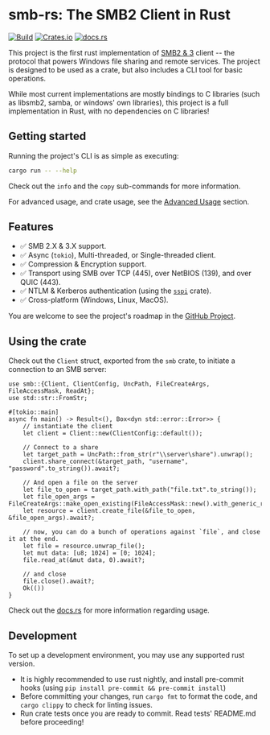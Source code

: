 # smb-rs: The SMB2 Client in Rust

[![Build](https://github.com/AvivNaaman/smb-rs/actions/workflows/build.yml/badge.svg)](https://github.com/AvivNaaman/smb-rs/actions/workflows/build.yml)
[![Crates.io](https://img.shields.io/crates/v/smb)](https://crates.io/crates/smb)
[![docs.rs](https://img.shields.io/docsrs/smb/latest?link=https%3A%2F%2Fdocs.rs%2Fsmb%2Flatest%2Fsmb%2Findex.html)](https://docs.rs/smb/latest/smb/index.html)

This project is the first rust implementation of [SMB2 & 3](https://learn.microsoft.com/en-us/openspecs/windows_protocols/ms-smb2/5606ad47-5ee0-437a-817e-70c366052962) client -- the protocol that powers Windows file sharing and remote services. The project is designed to be used as a crate, but also includes a CLI tool for basic operations.

While most current implementations are mostly bindings to C libraries (such as libsmb2, samba, or windows' own libraries), this project is a full implementation in Rust, with no dependencies on C libraries!

## Getting started
Running the project's CLI is as simple as executing:
```sh
cargo run -- --help
```
Check out the `info` and the `copy` sub-commands for more information.

For advanced usage, and crate usage, see the [Advanced Usage](#advanced-usage) section.
## Features
- ✅ SMB 2.X & 3.X support.
- ✅ Async (`tokio`), Multi-threaded, or Single-threaded client.
- ✅ Compression & Encryption support.
- ✅ Transport using SMB over TCP (445), over NetBIOS (139), and over QUIC (443).
- ✅ NTLM & Kerberos authentication (using the [`sspi`](https://crates.io/crates/sspi) crate).
- ✅ Cross-platform (Windows, Linux, MacOS).

You are welcome to see the project's roadmap in the [GitHub Project](https://github.com/users/AvivNaaman/projects/2).

## Using the crate
Check out the `Client` struct, exported from the `smb` crate, to initiate a connection to an SMB server:

```rust,no_run
use smb::{Client, ClientConfig, UncPath, FileCreateArgs, FileAccessMask, ReadAt};
use std::str::FromStr;

#[tokio::main]
async fn main() -> Result<(), Box<dyn std::error::Error>> {
    // instantiate the client
    let client = Client::new(ClientConfig::default());
    
    // Connect to a share
    let target_path = UncPath::from_str(r"\\server\share").unwrap();
    client.share_connect(&target_path, "username", "password".to_string()).await?;
    
    // And open a file on the server
    let file_to_open = target_path.with_path("file.txt".to_string());
    let file_open_args = FileCreateArgs::make_open_existing(FileAccessMask::new().with_generic_read(true));
    let resource = client.create_file(&file_to_open, &file_open_args).await?;

    // now, you can do a bunch of operations against `file`, and close it at the end.
    let file = resource.unwrap_file();
    let mut data: [u8; 1024] = [0; 1024];
    file.read_at(&mut data, 0).await?;

    // and close
    file.close().await?;
    Ok(())
}
```

Check out the [docs.rs](https://docs.rs/smb/latest/smb/index.html) for more information regarding usage.

## Development
To set up a development environment, you may use any supported rust version.

* It is highly recommended to use rust nightly, and install pre-commit hooks (using `pip install pre-commit && pre-commit install`)
* Before committing your changes, run `cargo fmt` to format the code, and `cargo clippy` to check for linting issues.
* Run crate tests once you are ready to commit. Read tests' README.md before proceeding!
